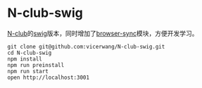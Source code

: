 # N-club-swig
[N-club](https://github.com/nswbmw/N-club)的[swig](http://paularmstrong.github.io/swig/)版本，同时增加了[browser-sync](https://github.com/BrowserSync/browser-sync)模块，方便开发学习。

```
git clone git@github.com:vicerwang/N-club-swig.git
cd N-club-swig
npm install
npm run preinstall
npm run start
open http://localhost:3001
```
